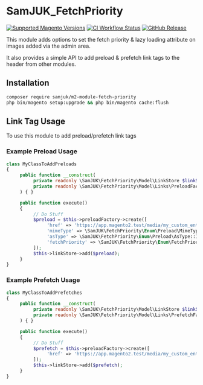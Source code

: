 # SamJUK_FetchPriority

[![Supported Magento Versions](https://img.shields.io/badge/magento-2.4.4%E2%80%932.4.7-orange.svg?logo=magento)](https://github.com/SamJUK/m2-module-fetch-priority/actions/workflows/ci.yml)
[![CI Workflow Status](https://github.com/samjuk/m2-module-fetch-priority/actions/workflows/ci.yml/badge.svg)](https://github.com/SamJUK/m2-module-fetch-priority/actions/workflows/ci.yml)
[![GitHub Release](https://img.shields.io/github/v/release/SamJUK/m2-module-fetch-priority?label=Latest%20Release&logo=github)](https://github.com/SamJUK/m2-module-fetch-priority/releases)

This module adds options to set the fetch priority & lazy loading attribute on images added via the admin area.

It also provides a simple API to add preload & prefetch link tags to the header from other modules.

## Installation
```sh
composer require samjuk/m2-module-fetch-priority
php bin/magento setup:upgrade && php bin/magento cache:flush
```

## Link Tag Usage

To use this module to add preload/prefetch link tags

### Example Preload Usage
```php
class MyClassToAddPreloads
{
     public function __construct(
          private readonly \SamJUK\FetchPriority\Model\LinkStore $linkStore,
          private readonly \SamJUK\FetchPriority\Model\Links\PreloadFactory $preloadFactory
     ) { }

     public function execute()
     {
          // Do Stuff
          $preload = $this->preloadFactory->create([
               'href' => 'https://app.magento2.test/media/my_custom_entity/image1.jpg',
               'mimeType' => \SamJUK\FetchPriority\Enum\Preload\MimeType::ImageJPEG,
               'asType' => \SamJUK\FetchPriority\Enum\Preload\AsType::Image,
               'fetchPriority' => \SamJUK\FetchPriority\Enum\FetchPriority::High
          ]);
          $this->linkStore->add($preload);
     }
}
```


### Example Prefetch Usage
```php
class MyClassToAddPrefetches
{
     public function __construct(
          private readonly \SamJUK\FetchPriority\Model\LinkStore $linkStore,
          private readonly \SamJUK\FetchPriority\Model\Links\PrefetchFactory $preloadFactory
     ) { }

     public function execute()
     {
          // Do Stuff
          $prefetch = $this->preloadFactory->create([
               'href' => 'https://app.magento2.test/media/my_custom_entity/image1.jpg',
          ]);
          $this->linkStore->add($prefetch);
     }
}
```
